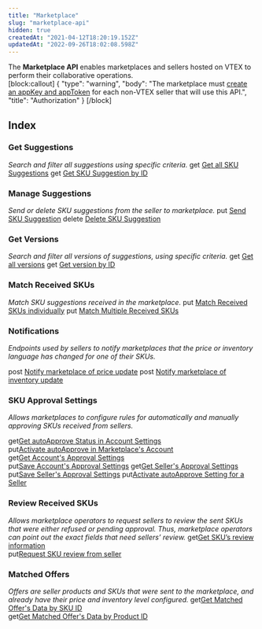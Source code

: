 ```yaml
---
title: "Marketplace"
slug: "marketplace-api"
hidden: true
createdAt: "2021-04-12T18:20:19.152Z"
updatedAt: "2022-09-26T18:02:08.598Z"
---
```

The **Marketplace API** enables marketplaces and sellers hosted on VTEX to perform their collaborative operations.  
[block:callout]
{
  "type": "warning",
  "body": "The marketplace must [create an appKey and appToken](https://developers.vtex.com/docs/getting-started-authentication#section-creating-the-appkey-and-apptoken) for each non-VTEX seller that will use this API.",
  "title": "Authorization"
}
[/block]

## Index

### Get Suggestions

*Search and filter all suggestions using specific criteria.*
 <span class="api pg-type type-get">get</span> [Get all SKU Suggestions](https://developers.vtex.com/vtex-rest-api/reference/get-suggestions-1#get-all-sku-suggestions)
 <span class="api pg-type type-get">get</span> [Get SKU Suggestion by ID](https://developers.vtex.com/vtex-rest-api/reference/get-suggestions-1#get-sku-suggestions-by-id)

### Manage Suggestions

*Send or delete SKU suggestions from the seller to marketplace.*
 <span class="api pg-type type-put">put</span> [Send SKU Suggestion](https://developers.vtex.com/vtex-rest-api/reference/manage-suggestions-1#send-sku-suggestion)
 <span class="api pg-type type-delete">delete</span> [Delete SKU Suggestion](https://developers.vtex.com/vtex-rest-api/reference/manage-suggestions-1#delete-sku-suggestion)

### Get Versions

*Search and filter all versions of suggestions, using specific criteria.*
 <span class="api pg-type type-get">get</span> [Get all versions](https://developers.vtex.com/vtex-rest-api/reference/get-versions-1#get-all-versions)
 <span class="api pg-type type-get">get</span> [Get version by ID](https://developers.vtex.com/vtex-rest-api/reference/get-versions-1#get-version-by-id)

### Match Received SKUs

*Match SKU suggestions received in the marketplace.*
 <span class="api pg-type type-put">put</span> [Match Received SKUs individually](https://developers.vtex.com/vtex-rest-api/reference/match-received-skus-1#match-received-skus-individually)
 <span class="api pg-type type-put">put</span> [Match Multiple Received SKUs](https://developers.vtex.com/vtex-rest-api/reference/match-received-skus-1#match-multiple-received-skus)

### Notifications

*Endpoints used by sellers to notify marketplaces that the price or inventory language has changed for one of their SKUs.*

 <span class="api pg-type type-post">post</span> [Notify marketplace of price update](https://developers.vtex.com/vtex-rest-api/reference/notification#price-notification)
 <span class="api pg-type type-post">post</span> [Notify marketplace of inventory update](https://developers.vtex.com/vtex-rest-api/reference/notification#inventory-notification)

### SKU Approval Settings

*Allows marketplaces to configure rules for automatically and manually approving SKUs received from sellers.*

 <span class="api pg-type type-get">get</span>[Get autoApprove Status in Account Settings](https://developers.vtex.com/vtex-rest-api/reference/sku-approval-settings#get-autoapprove-value)  
 <span class="api pg-type type-put">put</span>[Activate autoApprove in Marketplace's Account](https://developers.vtex.com/vtex-rest-api/reference/sku-approval-settings#activate-autoapprove-for-account)  
 <span class="api pg-type type-get">get</span>[Get Account's Approval Settings](https://developers.vtex.com/vtex-rest-api/reference/sku-approval-settings#getaccountconfig)  
 <span class="api pg-type type-put">put</span>[Save Account's Approval Settings](https://developers.vtex.com/vtex-rest-api/reference/sku-approval-settings#saveaccountconfig)
 <span class="api pg-type type-get">get</span>[Get Seller's Approval Settings](https://developers.vtex.com/vtex-rest-api/reference/sku-approval-settings#getselleraccountconfig)
 <span class="api pg-type type-put">put</span>[Save Seller's Approval Settings](https://developers.vtex.com/vtex-rest-api/reference/sku-approval-settings#putselleraccountconfig)
 <span class="api pg-type type-put">put</span>[Activate autoApprove Setting for a Seller](https://developers.vtex.com/vtex-rest-api/reference/sku-approval-settings#activate-autoapprove-for-seller)  

### Review Received SKUs

*Allows marketplace operators to request sellers to review the sent SKUs that were either refused or pending approval. Thus, marketplace operators can point out the exact fields that need sellers’ review.*
 <span class="api pg-type type-get">get</span>[Get SKU’s review information](https://developers.vtex.com/vtex-rest-api/reference/review-received-skus#get-sku-review-information)  
 <span class="api pg-type type-put">put</span>[Request SKU review from seller](https://developers.vtex.com/vtex-rest-api/reference/review-received-skus#request-sku-review)  

### Matched Offers

 *Offers are seller products and SKUs that were sent to the marketplace, and already have their price and inventory level configured.*
 <span class="api pg-type type-get">get</span>[Get Matched Offer's Data by SKU ID](https://developers.vtex.com/vtex-rest-api/reference/matched-offers)  
 <span class="api pg-type type-get">get</span>[Get Matched Offer's Data by Product ID](https://developers.vtex.com/vtex-rest-api/reference/matched-offers#marketplace-api-get-matched-offers-productid)
